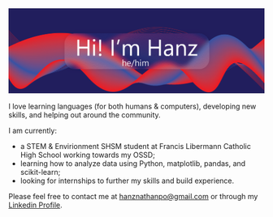 <img src="images/1x/V2.png"/>

I love learning languages (for both humans & computers), developing new skills, and helping out around the community.

I am currently:
- a STEM & Envirionment SHSM student at Francis Libermann Catholic High School working towards my OSSD;
- learning how to analyze data using Python, matplotlib, pandas, and scikit-learn;
- looking for internships to further my skills and build experience.

Please feel free to contact me at <hanznathanpo@gmail.com> or through my [Linkedin Profile](https://www.linkedin.com/in/hanznathanpo/).

